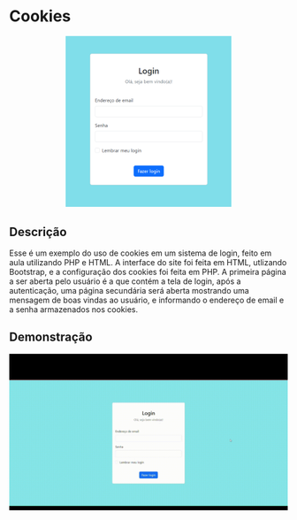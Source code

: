 # Cookies

<div align="center">
<img src="TelaLogin.png" width="300">
</div>

## Descrição
Esse é um exemplo do uso de cookies em um sistema de login, feito em aula utilizando PHP e HTML. A interface do site foi feita em HTML, utlizando Bootstrap, e a configuração dos cookies foi feita em PHP.
A primeira página a ser aberta pelo usuário é a que contém a tela de login, após a autenticação, uma página secundária será aberta mostrando uma mensagem de boas vindas ao usuário, e informando o endereço de email e a senha armazenados nos cookies. 

## Demonstração
<div align="center">
    <img src="https://github.com/stxrkwas/Cookies/blob/d85d8b2947af06be694d16f7dd11d899f99b2af5/Tela-de-Login-com-Cookies.gif" alt="Demonstração" width="700">
</div>

